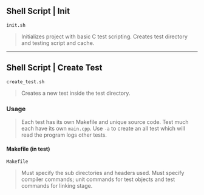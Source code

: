 ## **Shell Script** | Init
```
init.sh
```
> Initializes project with basic C test scripting. Creates test directory and testing script and cache.

---

## **Shell Script** | Create Test
```
create_test.sh
```
> Creates a new test inside the test directory. 

### Usage
> Each test has its own Makefile and unique source code. Test much each have its own `main.cpp`. Use `-a` to create an all test which will read the program logs other tests.

#### Makefile (in test)
```
Makefile
```
> Must specify the sub directories and headers used. Must specify compiler commands; unit commands for test objects and test commands for linking stage.
